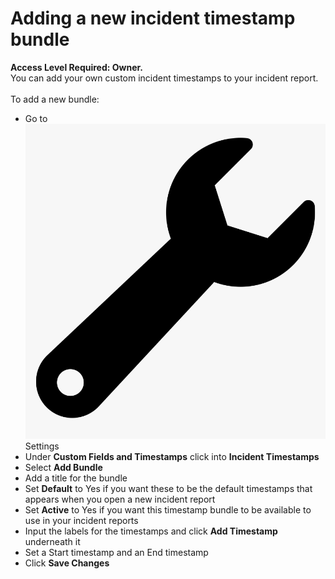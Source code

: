 # Adding a new incident timestamp bundle

**Access Level Required: Owner.**\
You can add your own custom incident timestamps to your incident report.\
\
To add a new bundle:

* Go to ![](../../.gitbook/assets/wrench.png) Settings
* Under **Custom Fields and Timestamps** click into **Incident Timestamps**
* Select **Add Bundle**
* Add a title for the bundle
* Set **Default** to Yes if you want these to be the default timestamps that appears when you open a new incident report
* Set **Active** to Yes if you want this timestamp bundle to be available to use in your incident reports
* Input the labels for the timestamps and click **Add Timestamp** underneath it
* Set a Start timestamp and an End timestamp
* Click **Save Changes**
